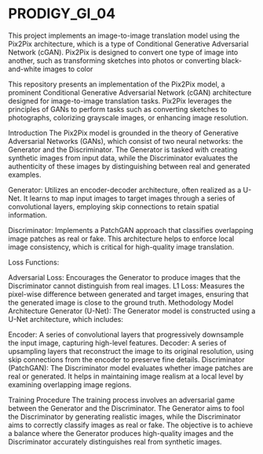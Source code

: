 # PRODIGY_GI_04
This project implements an image-to-image translation model using the Pix2Pix architecture, which is a type of Conditional Generative Adversarial Network (cGAN). Pix2Pix is designed to convert one type of image into another, such as transforming sketches into photos or converting black-and-white images to color

This repository presents an implementation of the Pix2Pix model, a prominent Conditional Generative Adversarial Network (cGAN) architecture designed for image-to-image translation tasks. Pix2Pix leverages the principles of GANs to perform tasks such as converting sketches to photographs, colorizing grayscale images, or enhancing image resolution.

Introduction
The Pix2Pix model is grounded in the theory of Generative Adversarial Networks (GANs), which consist of two neural networks: the Generator and the Discriminator. The Generator is tasked with creating synthetic images from input data, while the Discriminator evaluates the authenticity of these images by distinguishing between real and generated examples.

Generator: Utilizes an encoder-decoder architecture, often realized as a U-Net. It learns to map input images to target images through a series of convolutional layers, employing skip connections to retain spatial information.

Discriminator: Implements a PatchGAN approach that classifies overlapping image patches as real or fake. This architecture helps to enforce local image consistency, which is critical for high-quality image translation.

Loss Functions:

Adversarial Loss: Encourages the Generator to produce images that the Discriminator cannot distinguish from real images.
L1 Loss: Measures the pixel-wise difference between generated and target images, ensuring that the generated image is close to the ground truth.
Methodology
Model Architecture
Generator (U-Net): The Generator model is constructed using a U-Net architecture, which includes:

Encoder: A series of convolutional layers that progressively downsample the input image, capturing high-level features.
Decoder: A series of upsampling layers that reconstruct the image to its original resolution, using skip connections from the encoder to preserve fine details.
Discriminator (PatchGAN): The Discriminator model evaluates whether image patches are real or generated. It helps in maintaining image realism at a local level by examining overlapping image regions.

Training Procedure
The training process involves an adversarial game between the Generator and the Discriminator. The Generator aims to fool the Discriminator by generating realistic images, while the Discriminator aims to correctly classify images as real or fake. The objective is to achieve a balance where the Generator produces high-quality images and the Discriminator accurately distinguishes real from synthetic images.
